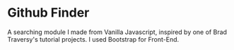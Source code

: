 # Github Finder

A searching module I made from Vanilla Javascript, inspired by one of Brad Traversy's tutorial projects. I used Bootstrap for Front-End.